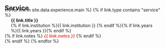 <h2 id="publications" style="margin: 2px 0px -15px;">Service</h2>

<div class="publications">
{% for link in site.data.experience.main %}
{% if link.type contains "service" %}
<div class="pub-row">
  <div class="col-sm-9" style="position: relative;padding-right: 15px;padding-left: 20px;">
      <div class="title"><b>{{ link.title }}</b></div>
      <div class="author">{% if link.institution %}{{ link.institution }} {% endif %}{% if link.years %}{{ link.years }}{% endif %}</div></div></div>
    {% if link.notes %} 
      <strong> <i style="color:#e74d3c">{{ link.notes }}</i></strong>
      {% endif %}<br>
{% endif %}
{% endfor %}
</div>